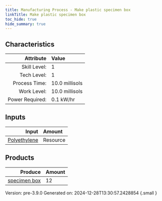 ```yaml
---
title: Manufacturing Process - Make plastic specimen box
linkTitle: Make plastic specimen box
toc_hide: true
hide_summary: true
---
```



## Characteristics

| Attribute      | Value |
|--------:|:------|
|Skill Level:|1|
|Tech Level:|1|
|Process Time:|10.0 millisols|
|Work Level:|10.0 millisols|
|Power Required:|0.1 kW/hr|

## Inputs

| Input      | Amount |
|--------:|:------|
|[Polyethylene](/docs/definitions/resource/polyethylene)|Resource|7.8 kg|

## Products


| Produce      | Amount |
|--------:|:------|
|[specimen box](/docs/definitions/null/specimen-box)|12|


Version: pre-3.9.0 Generated on: 2024-12-28T13:30:57.2428854
{.small }

